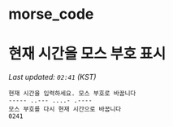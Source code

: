# morse_code
# 현재 시간을 모스 부호 표시
<!-- MORSE_TIME_START -->
_Last updated: `02:41` (KST)_

```
현재 시간을 입력하세요. 모스 부호로 바꿉니다
----- ..--- ....- .----
모스 부호를 다시 현재 시간으로 바꿉니다
0241
```
<!-- MORSE_TIME_END -->
